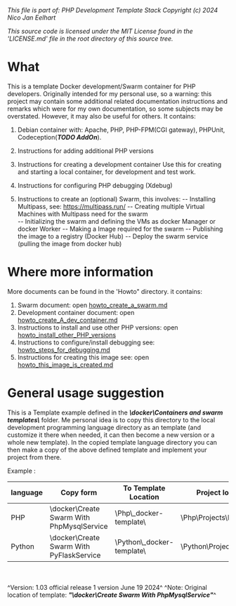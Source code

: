 _This file is part of: PHP Development Template Stack_
_Copyright (c) 2024 Nico Jan Eelhart_

_This source code is licensed under the MIT License found in the  'LICENSE.md' file in the root directory of this source tree._
<br>

 
# What
This is a template Docker development/Swarm container for PHP developers. Originally intended for my personal use, so a warning: this project may contain some additional related documentation instructions and remarks which were for my own documentation, so some subjects may be overstated. However, it may also be useful for others. It contains:


1. Debian container with: Apache, PHP, PHP-FPM(CGI gateway), PHPUnit, Codeception(***TODO  AddOn***).

1. Instructions for adding additional PHP versions

1. Instructions for creating a development container 
Use this for creating and starting a local container, for development and test work. 

1. Instructions for configuring PHP debugging (Xdebug)

1. Instructions to create an (optional) Swarm, this involves: 
-- Installing Multipass, see: https://multipass.run/ 
-- Creating multiple Virtual Machines with Multipass need for the swarm  
-- Initializing the swarm and defining the VMs as docker Manager or docker Worker
-- Making a Image required for the swarm
-- Publishing the image to a registry (Docker Hub)
-- Deploy the swarm service (pulling the image from docker hub)


# Where more information
More documents can be found in the 'Howto" directory. it contains:
1. Swarm document: open [howto_create_a_swarm.md](./Howtos/howto_create_a_swarm.md)
2. Development container document: open [howto_create_A_dev_container.md](./Howtos/howto_create_A_dev_container.md) 
3. Instructions to install and use other PHP versions: open [howto_install_other_PHP_versions](./Howtos/howto_install_other_PHP_versions.md)
4. Instructions to configure/install debugging see: [howto_steps_for_debugging.md](./Howtos/howto_steps_for_debugging.md)
5. Instructions for creating this image see: open [howto_this_image_is_created.md](./Howtos/howto_this_image_is_created.md)


# General usage suggestion
This is a Template example defined in the ***\docker\Containers and swarm templates\\*** folder. Me personal idea is to copy this directory to the local development programming language directory as an template (and customize it there when needed, it can then become a new version or a whole new template). In the copied template language directory you can then make a copy of the above defined template and implement your project from there.

Example :

|language| Copy form      | To Template Location | Project location|
|--------| -------------- | -------------------- |-----------------|
|PHP     | \docker\Create Swarm With PhpMysqlService | \Php\\_docker-template\ | \Php\Projects\ProjectX |
|Python  | \docker\Create Swarm With PyFlaskService | \Python\\_docker-template\ | \Python\Projects\ProjectY |

<br><br>
^Version: 1.03 official release 1 version June 19 2024^
^Note: Original location of template: ***"\docker\Create Swarm With PhpMysqlService"***^